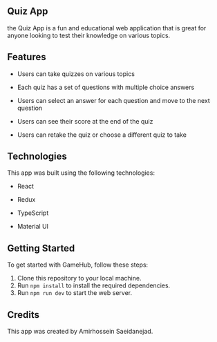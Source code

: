 ## Quiz App

the Quiz App is a fun and educational web application that is great for anyone looking to test their knowledge on various topics.


## Features

- Users can take quizzes on various topics

- Each quiz has a set of questions with multiple choice answers

- Users can select an answer for each question and move to the next question

- Users can see their score at the end of the quiz

- Users can retake the quiz or choose a different quiz to take


## Technologies
This app was built using the following technologies:

- React

- Redux

- TypeScript

- Material UI


## Getting Started

To get started with GameHub, follow these steps:

1. Clone this repository to your local machine.
2. Run `npm install` to install the required dependencies.
3. Run `npm run dev` to start the web server.


## Credits
This app was created by Amirhossein Saeidanejad.
